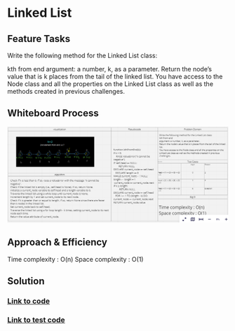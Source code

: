# Linked List

## Feature Tasks

Write the following method for the Linked List class:

kth from end
argument: a number, k, as a parameter.
Return the node’s value that is k places from the tail of the linked list.
You have access to the Node class and all the properties on the Linked List class as well as the methods created in previous challenges.

## Whiteboard Process
![White board](./img3.png)


## Approach & Efficiency

Time complexity : O(n)
Space complexity : O(1)

## Solution

### [Link to code](./../linkedList/linkedList/linkedList.py)

### [Link to test code](./../linkedList/tests/extendLinkedList_test.py)

